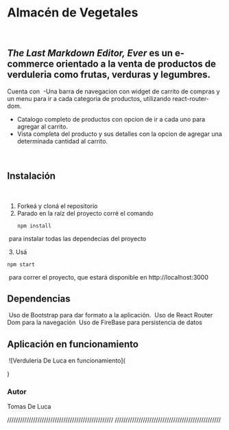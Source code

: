 # Almacén de Vegetales
​
## _The Last Markdown Editor, Ever_ es un e-commerce orientado a la venta de productos de verduleria como frutas, verduras y legumbres.

Cuenta con
​
-Una barra de navegacion con widget de carrito de compras y un menu para ir a cada categoria de productos, utilizando react-router-dom.
- Catalogo completo de productos con opcion de ir a cada uno para agregar al carrito.
- Vista completa del producto y sus detalles con la opcion de agregar una determinada cantidad al carrito.

​
## Instalación
​
1. Forkeá y cloná el repositorio
​
2. Parado en la raíz del proyecto corré el comando 
​
   ```
   npm install
   ```
​
    para instalar todas las dependecias del proyecto

​
3. Usá 
​
   ```
   npm start
   ```
​
    para correr el proyecto, que estará disponible en http://localhost:3000
​
​
​
## Dependencias
​
Uso de Bootstrap para dar formato a la aplicación.
​
Uso de React Router Dom para la navegación
​
Uso de FireBase para persistencia de datos


## Aplicación en funcionamiento
​
![Verduleria De Luca en funcionamiento](
    
)
​
​
​
### Autor
​Tomas De Luca

/////////////////////////////////////////////////
/////////////////////////////////////////////////